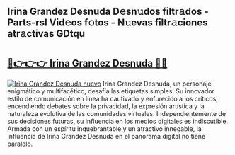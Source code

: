 ## Irina Grandez Desnuda D𝚎sn𝚞dos filtr𝚊dos - Parts-rsI Vid𝚎os f𝚘tos - N𝚞evas filtr𝚊ciones atr𝚊ctivas GDtqu

# <h2><a href="http://mb5cubj.tromn.icu/?c=Irina+Grandez+Desnuda">🔗👉👉👉 Irina Grandez Desnuda 🔗🔗</a></h2>

[![Irina Grandez Desnuda nuevo](https://i.imgur.com/pEAQMta.gif)](http://mb5cubj.tromn.icu/?c=Irina+Grandez+Desnuda)
Irina Grandez Desnuda, un personaje enigmático y multifacético, desafía las etiquetas simples. Su innovador estilo de comunicación en línea ha cautivado y enfurecido a los críticos, encendiendo debates sobre la privacidad, la expresión artística y la naturaleza evolutiva de las comunidades virtuales. Independientemente de sus decisiones futuras, su influencia en los medios digitales es indiscutible. Armada con un espíritu inquebrantable y un atractivo innegable, la influencia de Irina Grandez Desnuda en el panorama digital no tiene paralelo.
